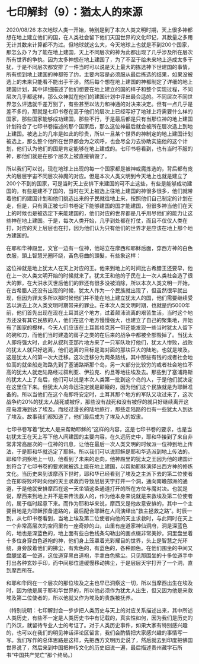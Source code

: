 # 七印解封（9）：猶太人的來源

2020/08/26
本次地球人类一开始，特别是到了本次人类文明时期，天上很多神都想在地上建立他们的国，在人类社会留下他们天国世界的文化印记，其数量之多用无计其数来计算都不为过。但地球就这么大，今天地球上也就是不到200个国家，那怎么办？为了能在地上建国，天上不同层次的神为此都出现了几乎涉及所在层次所有世界的争执。因为太多神想在地上建国了，为了不至于给未来地上造成太多干扰，于是不同层次都安排了一件当时可以说是天上最大的拣选神下世建国的事情，所有想到地上建国的神都签了约，主要内容是必须服从最后拣选的结果，如果没被选上的未来只能看不能出手干涉。然后每个想在地上建国的神都制定了详细的地上建国计划，其中详细描述了他们想要在地上建立的国的样子和整个实现过程，不同层次几乎都这样，那么众神就在他们的建国计划中评出最合适的。不同层次不同世界怎么评选就千差万别了，有些甚至以法力和神通的对决来决定。但有一点几乎是差不多的，那就是七印书卷在高于他们的层次上已经写好了地球上将需要什么样的国家，那些国家能够成功建国，那些不行，于是最后都是只有当那位神的地上建国计划符合了七印书卷描述的那个国家后，那么这位神最后就会被所在层次选上到地上建国。被选上的几率是如此的珍贵，所以一旦某个世界的神制定的地上建国计划被选上，那么整个他所在世界都会为之欢呼，也会尽全力去协助实施他的这个计划，他们认为他们的国是肯定能够在地上建成的。七印书卷看到，也有当时不服的神，那他们就是在那个层次上被直接销毁了。



所以我们可以说，现在地球上出现的每一个国家都是被神或魔拣选的，背后都有庞大的层层宇宙不同层次神魔的对应。但是本次人类文明到今天地上也就是建立了200个不到的国家，可是当时天上安排下来建国的可不止这些，有些是能够成功建国的，有些是建不了国的，当时在天上被选上往地上建国的神很多很多，他们就带着他们的建国计划和他们挑选出来的子民就往地上来，按照他们自己制定的计划在走，但是，只有真正被七印书卷定下能够建国的国才能建国，但很多神当他们在天上的时候也是被选定下来能建国的，他们对应的世界都是几乎用尽他们的能力让这些神在地上建国。于是，每次人类开始，几乎到处都在打仗，而且不仅仅人类在打，对应的天上层层也在打，因为他们认为只有他们的世界才是应该在地上那个地方建国的。

在耶和华神殿里，文官一边有一位神，他站立在摩西和耶稣后面，穿西方神的白色衣服，頭上智慧光圈环绕，黃色卷曲的頭髮，有些象这样：



这位神就是地上犹太人在天上对应的王。他来到地上的时间比古希腊王还要早，他在上一次人类文明开始的时候就来了。犹太王和他的子民在上一次人类社会造了很大的罪，在大洪水灭世后他们的罪还有很多没被消除，所以本次人类文明一开始，在古希腊人还没有出现的时候，犹太人作为一个民族就出现了，但虽然很早就出现，但因为罪太多所以那时候他们并不能在地上建立犹太人的国，他们需要继续受苦以消去上次人类文明时期带来的罪业。在本次人类文明时期，也就是约5000年前，他们首先出现在现在土耳其这个地方，过着颠沛流离的艰苦生活，当时这个地方还没有其它民族的人，他们在这个地方慢慢强大，也建立了自己的聚集地，开始有了国家的模样，今天人们应该在土耳其格克苏一带还能发现一些当时犹太人留下的碗和刀，而他们当时建造的房子之类的在后来的战争中都被全部毁掉了。当犹太人即将强大时，此时从叙利亚那片地方来了一只军队攻打他们，犹太人惨败，战败的犹太人就只好逃离，他们逃离的目标是海对面的那块巨大的陆地，也就是埃及。这是犹太人的第一次大迁移。这次迁移分为两条路线，其中那些有钱的或者社会地位高的就坐船走海路先到了塞浦路斯那个岛，另一大部分比较穷的或者社会地位不高的犹太人就走陆路经过叙利亚、伊拉克、约旦等地往埃及去。那些到了塞浦路斯的犹太人上了岛后，他们可以说是本次人类第一批到这个岛的人，于是他们就决定在这里住下来。但犹太人的命运注定就是颠簸的，因为他们这个民族就是为耶稣准备的。所以当他们在这个岛即将安定时，土耳其那个地方的军队又攻过来了，这次战争约20%的犹太人战死或被俘，那些没有战死和没有被俘的就只好继续离开这座岛渡海到达了埃及。而经过漫长的陆地旅行，那些走陆路的也有一些犹太人到达了埃及。故事我们都知道了，他们最后成为了埃及人的奴隶。



七印书卷写着“犹太人是来帮助耶稣的”这样的内容，这是七印书卷的要求，也是当初犹太王在天上写下他人间建国的主要内容。在久远历史中，耶和华接到了来自非常非常高层次的一位神的讯息，让他在最后一次人类文明的时候派一位神到地上传法，于是耶和华就选定了耶稣。所以我们可以说耶稣是耶和华选派到地上传法的。耶和华洞察地上一切，他看到了未来的走向，他神殿里的犹太之王因为他的建国计划符合了七印书卷的要求就被选上能在地上建国，以帮助耶稣演绎出西方神的修炼文化。当历史来到该摩西下世时，耶和华已经看到了埃及之主派下去的第二位使者会在即将败坏时向他的天主求救而导致层层天宇打开一个洞，通向南瞻部洲的通道，于是他就安排摩西在这一天坐镇这条通道打开的所在方位与魔对决。也就是说，摩西来到地上并不是来传法救人的，作为他本身来说就是来救埃及第二位使者的，属于临时起意下来。而作为耶和华来说，摩西又是他故意安排的，其中一个主要目地是为耶稣预备道路的，最后配合耶稣在人间演绎出“救主拯救之路”。时辰一到，从七印书卷看到，当地上埃及第二位使者向他的天主求救时，与此同时在天上一个非常高层次的空间里有一座奇妙的山，山里有座道家神仙洞府，洞是深蓝色的，地也是深蓝色的，地上面有些白色线条勾勒出的画点缀非常美妙。洞里盘坐着十多位身穿白色道袍的神，他们身上笼罩着光彩耀目的世界，头上是智慧之光环绕，身旁放着他们的拂尘，有紫色的，有蓝色的，各种颜色。在他们围坐的中间又盘腿坐着一位道，这位道穿黑白道袍，手拿白色拂尘。只见那围坐的十多位道手中打出各种玄妙手印，而中间那位道缓慢移动拂尘，于是层层天宇打开了一个洞，直到摩西所在。

和耶和华同在一个层次的那位埃及之主也早已洞察这一切，所以当摩西出生在埃及时，因为他是属于耶和华世界的，所以他必须作为犹太人出生，但又因为他是来救埃及第二位使者的，所以他就又作为埃及的贵族被抚养。



（特别说明：七印解封会一步步把人类历史与天上的对应关系描述出来，其中所述人类历史，有些不一定是人类历史书中有记载的，真实性如何，因为我们是历史的门外汉，就留待专业人士的考证了。对于人类历史事件，如果大家有特别感兴趣的，也可以在我们的明见神话评论区留言，我们会酌情把大家感兴趣的事情写一写。我们写作的总体思路是这样，先把西方文明历史说了，然后就去到印度把佛国世界说了，然后来到中国把神传文化的历史细说一遍，最后描述贵州藏字石所书“中国共产党亡”那个终局。）

